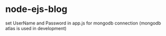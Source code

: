 # node-ejs-blog

set UserName and Password in app.js for mongodb connection (mongodb atlas is used in development)
